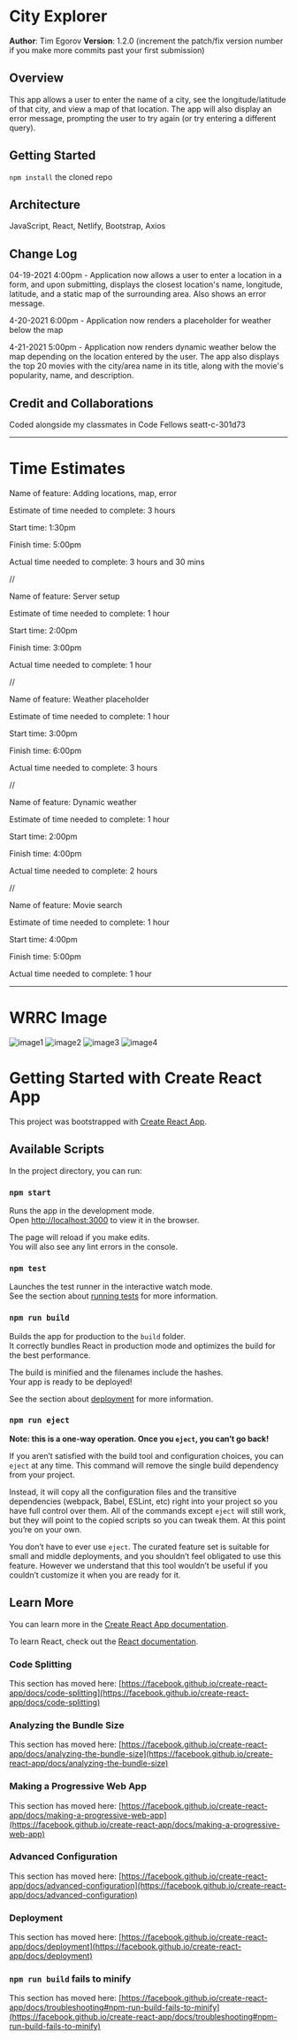 # City Explorer

**Author**: Tim Egorov
**Version**: 1.2.0 (increment the patch/fix version number if you make more commits past your first submission)

## Overview
This app allows a user to enter the name of a city, see the longitude/latitude of that city, and view a map of that location. The app will also display an error message, prompting the user to try again (or try entering a different query).

## Getting Started
`npm install` the cloned repo

## Architecture
JavaScript, React, Netlify, Bootstrap, Axios

## Change Log
<!-- Use this area to document the iterative changes made to your application as each feature is successfully implemented. Use time stamps. Here's an example: -->

04-19-2021 4:00pm - Application now allows a user to enter a location in a form, and upon submitting, displays the closest location's name, longitude, latitude, and a static map of the surrounding area. Also shows an error message.

4-20-2021 6:00pm - Application now renders a placeholder for weather below the map

4-21-2021 5:00pm - Application now renders dynamic weather below the map depending on the location entered by the user. The app also displays the top 20 movies with the city/area name in its title, along with the movie's popularity, name, and description.


## Credit and Collaborations
Coded alongside my classmates in Code Fellows seatt-c-301d73


--- 
# Time Estimates

Name of feature: Adding locations, map, error

Estimate of time needed to complete: 3 hours

Start time: 1:30pm

Finish time: 5:00pm

Actual time needed to complete: 3 hours and 30 mins

//

Name of feature: Server setup

Estimate of time needed to complete: 1 hour

Start time: 2:00pm

Finish time: 3:00pm

Actual time needed to complete: 1 hour

//

Name of feature: Weather placeholder

Estimate of time needed to complete: 1 hour

Start time: 3:00pm

Finish time: 6:00pm

Actual time needed to complete: 3 hours

//

Name of feature: Dynamic weather

Estimate of time needed to complete: 1 hour

Start time: 2:00pm

Finish time: 4:00pm

Actual time needed to complete: 2 hours

// 

Name of feature: Movie search

Estimate of time needed to complete: 1 hour

Start time: 4:00pm

Finish time: 5:00pm

Actual time needed to complete: 1 hour

--- 

# WRRC Image

![image1](src/WRRC.JPG)
![image2](src/WRRC2.JPG)
![image3](src/WRRC3.JPG)
![image4](src/WRRC4.JPG)

# Getting Started with Create React App

This project was bootstrapped with [Create React App](https://github.com/facebook/create-react-app).

## Available Scripts

In the project directory, you can run:

### `npm start`

Runs the app in the development mode.\
Open [http://localhost:3000](http://localhost:3000) to view it in the browser.

The page will reload if you make edits.\
You will also see any lint errors in the console.

### `npm test`

Launches the test runner in the interactive watch mode.\
See the section about [running tests](https://facebook.github.io/create-react-app/docs/running-tests) for more information.

### `npm run build`

Builds the app for production to the `build` folder.\
It correctly bundles React in production mode and optimizes the build for the best performance.

The build is minified and the filenames include the hashes.\
Your app is ready to be deployed!

See the section about [deployment](https://facebook.github.io/create-react-app/docs/deployment) for more information.

### `npm run eject`

**Note: this is a one-way operation. Once you `eject`, you can’t go back!**

If you aren’t satisfied with the build tool and configuration choices, you can `eject` at any time. This command will remove the single build dependency from your project.

Instead, it will copy all the configuration files and the transitive dependencies (webpack, Babel, ESLint, etc) right into your project so you have full control over them. All of the commands except `eject` will still work, but they will point to the copied scripts so you can tweak them. At this point you’re on your own.

You don’t have to ever use `eject`. The curated feature set is suitable for small and middle deployments, and you shouldn’t feel obligated to use this feature. However we understand that this tool wouldn’t be useful if you couldn’t customize it when you are ready for it.

## Learn More

You can learn more in the [Create React App documentation](https://facebook.github.io/create-react-app/docs/getting-started).

To learn React, check out the [React documentation](https://reactjs.org/).

### Code Splitting

This section has moved here: [https://facebook.github.io/create-react-app/docs/code-splitting](https://facebook.github.io/create-react-app/docs/code-splitting)

### Analyzing the Bundle Size

This section has moved here: [https://facebook.github.io/create-react-app/docs/analyzing-the-bundle-size](https://facebook.github.io/create-react-app/docs/analyzing-the-bundle-size)

### Making a Progressive Web App

This section has moved here: [https://facebook.github.io/create-react-app/docs/making-a-progressive-web-app](https://facebook.github.io/create-react-app/docs/making-a-progressive-web-app)

### Advanced Configuration

This section has moved here: [https://facebook.github.io/create-react-app/docs/advanced-configuration](https://facebook.github.io/create-react-app/docs/advanced-configuration)

### Deployment

This section has moved here: [https://facebook.github.io/create-react-app/docs/deployment](https://facebook.github.io/create-react-app/docs/deployment)

### `npm run build` fails to minify

This section has moved here: [https://facebook.github.io/create-react-app/docs/troubleshooting#npm-run-build-fails-to-minify](https://facebook.github.io/create-react-app/docs/troubleshooting#npm-run-build-fails-to-minify)
